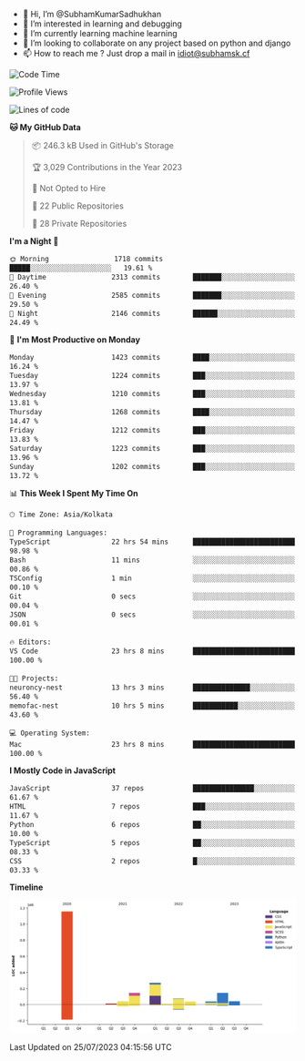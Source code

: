 - 👋 Hi, I’m @SubhamKumarSadhukhan
- 👀 I’m interested in learning and debugging
- 🌱 I’m currently learning machine learning
- 💞️ I’m looking to collaborate on any project based on python and django
- 📫 How to reach me ?
      Just drop a mail in idiot@subhamsk.cf

<!---
SubhamKumarSadhukhan/SubhamKumarSadhukhan is a ✨ special ✨ repository because its `README.md` (this file) appears on your GitHub profile.
You can click the Preview link to take a look at your changes.
--->


<!--START_SECTION:waka-->
![Code Time](http://img.shields.io/badge/Code%20Time-1%2C364%20hrs%2049%20mins-blue)

![Profile Views](http://img.shields.io/badge/Profile%20Views-1-blue)

![Lines of code](https://img.shields.io/badge/From%20Hello%20World%20I%27ve%20Written-2.0%20million%20lines%20of%20code-blue)

**🐱 My GitHub Data** 

> 📦 246.3 kB Used in GitHub's Storage 
 > 
> 🏆 3,029 Contributions in the Year 2023
 > 
> 🚫 Not Opted to Hire
 > 
> 📜 22 Public Repositories 
 > 
> 🔑 28 Private Repositories 
 > 
**I'm a Night 🦉** 

```text
🌞 Morning                1718 commits        █████░░░░░░░░░░░░░░░░░░░░   19.61 % 
🌆 Daytime                2313 commits        ███████░░░░░░░░░░░░░░░░░░   26.40 % 
🌃 Evening                2585 commits        ███████░░░░░░░░░░░░░░░░░░   29.50 % 
🌙 Night                  2146 commits        ██████░░░░░░░░░░░░░░░░░░░   24.49 % 
```
📅 **I'm Most Productive on Monday** 

```text
Monday                   1423 commits        ████░░░░░░░░░░░░░░░░░░░░░   16.24 % 
Tuesday                  1224 commits        ███░░░░░░░░░░░░░░░░░░░░░░   13.97 % 
Wednesday                1210 commits        ███░░░░░░░░░░░░░░░░░░░░░░   13.81 % 
Thursday                 1268 commits        ████░░░░░░░░░░░░░░░░░░░░░   14.47 % 
Friday                   1212 commits        ███░░░░░░░░░░░░░░░░░░░░░░   13.83 % 
Saturday                 1223 commits        ███░░░░░░░░░░░░░░░░░░░░░░   13.96 % 
Sunday                   1202 commits        ███░░░░░░░░░░░░░░░░░░░░░░   13.72 % 
```


📊 **This Week I Spent My Time On** 

```text
🕑︎ Time Zone: Asia/Kolkata

💬 Programming Languages: 
TypeScript               22 hrs 54 mins      █████████████████████████   98.98 % 
Bash                     11 mins             ░░░░░░░░░░░░░░░░░░░░░░░░░   00.86 % 
TSConfig                 1 min               ░░░░░░░░░░░░░░░░░░░░░░░░░   00.10 % 
Git                      0 secs              ░░░░░░░░░░░░░░░░░░░░░░░░░   00.04 % 
JSON                     0 secs              ░░░░░░░░░░░░░░░░░░░░░░░░░   00.01 % 

🔥 Editors: 
VS Code                  23 hrs 8 mins       █████████████████████████   100.00 % 

🐱‍💻 Projects: 
neuroncy-nest            13 hrs 3 mins       ██████████████░░░░░░░░░░░   56.40 % 
memofac-nest             10 hrs 5 mins       ███████████░░░░░░░░░░░░░░   43.60 % 

💻 Operating System: 
Mac                      23 hrs 8 mins       █████████████████████████   100.00 % 
```

**I Mostly Code in JavaScript** 

```text
JavaScript               37 repos            ███████████████░░░░░░░░░░   61.67 % 
HTML                     7 repos             ███░░░░░░░░░░░░░░░░░░░░░░   11.67 % 
Python                   6 repos             ██░░░░░░░░░░░░░░░░░░░░░░░   10.00 % 
TypeScript               5 repos             ██░░░░░░░░░░░░░░░░░░░░░░░   08.33 % 
CSS                      2 repos             █░░░░░░░░░░░░░░░░░░░░░░░░   03.33 % 
```



**Timeline**

![Lines of Code chart](https://raw.githubusercontent.com/SubhamKumarSadhukhan/SubhamKumarSadhukhan/main/assets/bar_graph.png)


 Last Updated on 25/07/2023 04:15:56 UTC
<!--END_SECTION:waka-->
